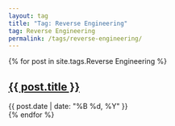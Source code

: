 ```yaml
---
layout: tag
title: "Tag: Reverse Engineering"
tag: Reverse Engineering
permalink: /tags/reverse-engineering/
---
```


{% for post in site.tags.Reverse Engineering %}
<article class="post">
    <h2><a href="{{ post.url }}">{{ post.title }}</a></h2>
    <div class="post-meta">
        <span class="date">{{ post.date | date: "%B %d, %Y" }}</span>
    </div>
</article>
{% endfor %}
